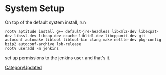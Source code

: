 # System Setup

On top of the default system install, run

    root% aptitude install g++ default-jre-headless libxml2-dev libexpat-dev libssl-dev libcap-dev ccache libltdl-dev libcppunit-dev git autoconf automake libtool libtool-bin clang make nettle-dev pkg-config bzip2 autoconf-archive lsb-release
    root% useradd -m jenkins

set up permissions to the jenkins user, and that's it.

[CategoryUpdated](/CategoryUpdated#)
